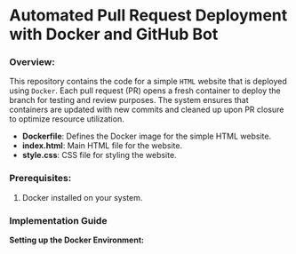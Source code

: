 # Automated Pull Request Deployment with Docker and GitHub Bot

### Overview:

This repository contains the code for a simple `HTML` website that is deployed using `Docker`. Each pull request (PR) opens a fresh container to deploy the branch for testing and review purposes. The system ensures that containers are updated with new commits and cleaned up upon PR closure to optimize resource utilization.

- **Dockerfile**: Defines the Docker image for the simple HTML website.
- **index.html**: Main HTML file for the website.
- **style.css**: CSS file for styling the website.

### Prerequisites:
1. Docker installed on your system.

### Implementation Guide
**Setting up the Docker Environment:**
